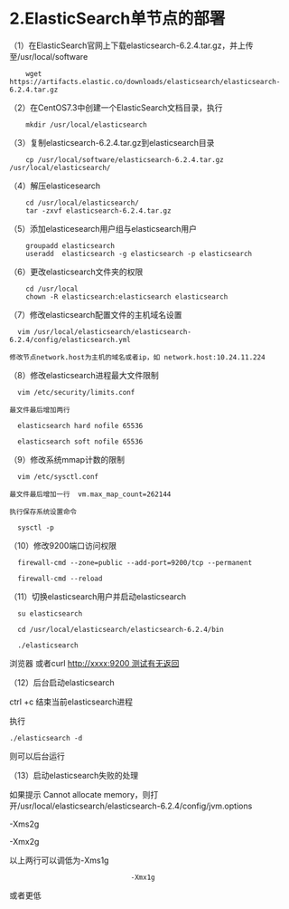 # 2.ElasticSearch单节点的部署

（1）在ElasticSearch官网上下载elasticsearch-6.2.4.tar.gz，并上传至/usr/local/software
```
    wget https://artifacts.elastic.co/downloads/elasticsearch/elasticsearch-6.2.4.tar.gz
```


（2）在CentOS7.3中创建一个ElasticSearch文档目录，执行

```
    mkdir /usr/local/elasticsearch
```

（3）复制elasticsearch-6.2.4.tar.gz到elasticsearch目录

```
    cp /usr/local/software/elasticsearch-6.2.4.tar.gz /usr/local/elasticsearch/
```

（4）解压elasticesearch

```
    cd /usr/local/elasticsearch/
    tar -zxvf elasticsearch-6.2.4.tar.gz
```

（5）添加elasticesearch用户组与elasticsearch用户

```
    groupadd elasticsearch
    useradd  elasticsearch -g elasticsearch -p elasticsearch
```

（6）更改elasticsearch文件夹的权限

```
    cd /usr/local
    chown -R elasticsearch:elasticsearch elasticsearch
```

（7）修改elasticsearch配置文件的主机域名设置

```
  vim /usr/local/elasticsearch/elasticsearch-6.2.4/config/elasticsearch.yml
```

```
修改节点network.host为主机的域名或者ip，如 network.host:10.24.11.224
```

（8）修改elasticsearch进程最大文件限制

```
  vim /etc/security/limits.conf 

最文件最后增加两行

  elasticsearch hard nofile 65536

  elasticsearch soft nofile 65536
```

（9）修改系统mmap计数的限制

```
  vim /etc/sysctl.conf

最文件最后增加一行  vm.max_map_count=262144

执行保存系统设置命令

  sysctl -p
```

（10）修改9200端口访问权限

```
  firewall-cmd --zone=public --add-port=9200/tcp --permanent

  firewall-cmd --reload
```

（11）切换elasticsearch用户并启动elasticsearch

```
  su elasticsearch

  cd /usr/local/elasticsearch/elasticsearch-6.2.4/bin

  ./elasticsearch
```

浏览器  或者curl [http://xxxx:9200 测试有无返回](http://xxxx:9200测试有无返回)

（12）后台启动elasticsearch

ctrl +c 结束当前elasticsearch进程

执行

```
./elasticsearch -d
```

则可以后台运行

（13）启动elasticsearch失败的处理

如果提示 Cannot allocate memory，则打开/usr/local/elasticsearch/elasticsearch-6.2.4/config/jvm.options

-Xms2g

-Xmx2g

以上两行可以调低为-Xms1g

```
                              -Xmx1g
```

或者更低

